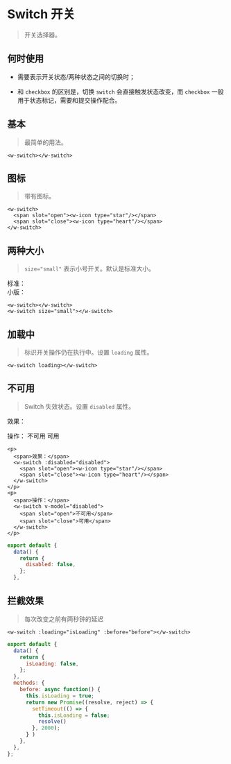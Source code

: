 # Switch 开关

> 开关选择器。

## 何时使用

- 需要表示开关状态/两种状态之间的切换时；

- 和 `checkbox` 的区别是，切换 `switch` 会直接触发状态改变，而 `checkbox` 一般用于状态标记，需要和提交操作配合。

## 基本

> 最简单的用法。

<w-switch></w-switch>

``` vue
<w-switch></w-switch>
```

## 图标

> 带有图标。

<p>
  <w-switch>
    <span slot="open"><w-icon type="star"/></span>
    <span slot="close"><w-icon type="heart"/></span>
  </w-switch>
</p>

``` vue
<w-switch>
  <span slot="open"><w-icon type="star"/></span>
  <span slot="close"><w-icon type="heart"/></span>
</w-switch>
```

## 两种大小

> `size="small"` 表示小号开关。默认是标准大小。

<div>
  <span>标准：</span><w-switch></w-switch>
</div>
<div>
  <span>小版：</span><w-switch size="small"></w-switch>
</div>

``` vue
<w-switch></w-switch>
<w-switch size="small"></w-switch>
```

## 加载中

> 标识开关操作仍在执行中。设置 `loading` 属性。

<p>
  <w-switch loading></w-switch>
</p>

``` vue
<w-switch loading></w-switch>
```

## 不可用

> Switch 失效状态。设置 `disabled` 属性。

<p>
  <span>效果：</span>
  <w-switch :disabled="disabled">
    <span slot="open"><w-icon type="star"/></span>
    <span slot="close"><w-icon type="heart"/></span>
  </w-switch>
</p>
<p>
  <span>操作：</span>
  <w-switch v-model="disabled">
    <span slot="open">不可用</span>
    <span slot="close">可用</span>
  </w-switch>
</p>

``` vue
<p>
  <span>效果：</span>
  <w-switch :disabled="disabled">
    <span slot="open"><w-icon type="star"/></span>
    <span slot="close"><w-icon type="heart"/></span>
  </w-switch>
</p>
<p>
  <span>操作：</span>
  <w-switch v-model="disabled">
    <span slot="open">不可用</span>
    <span slot="close">可用</span>
  </w-switch>
</p>
```

``` js
export default {
  data() {
    return {
      disabled: false,
    };
  },
```

## 拦截效果

> 每次改变之前有两秒钟的延迟

<p>
  <w-switch :loading="isLoading" :before="before"></w-switch>
</p>

``` vue
<w-switch :loading="isLoading" :before="before"></w-switch>
```

``` js
export default {
  data() {
    return {
      isLoading: false,
    };
  },
  methods: {
    before: async function() {
      this.isLoading = true;
      return new Promise((resolve, reject) => {
        setTimeout(() => {
          this.isLoading = false;
          resolve()
        }, 2000);
      } )
    },
  },
};
```

<script>
import WIcon from '../icon/Icon';
import WSwitch from './Switch';

export default {
  data() {
    return {
      val: true,
      isLoading: false,
      disabled: false,
    };
  },
  methods: {
    change(value) {
      this.val = !value;
    },
    before: async function() {
      this.isLoading = true;
      return new Promise((resolve, reject) => {
        setTimeout(() => {
          this.isLoading = false;
          resolve()
        }, 2000);
      } )
    },
  },
  components: {
    WIcon,
    WSwitch,
  },
};
</script>
<style lang="scss">
@import '../icon/style/icon.scss';
@import './style/switch.scss';
</style>
